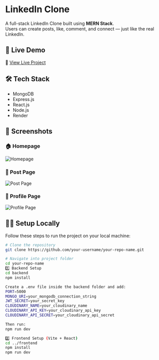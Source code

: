 # LinkedIn Clone

A full-stack LinkedIn Clone built using **MERN Stack**.  
Users can create posts, like, comment, and connect — just like the real LinkedIn.

## 🚀 Live Demo
🔗 [View Live Project](https://linkedin-frontend-m27s.onrender.com)

## 🛠️ Tech Stack
- MongoDB
- Express.js
- React.js
- Node.js
- Render

## 📸 Screenshots
### 🏠 Homepage
![Homepage](<img width="1886" height="1044" alt="home page" src="https://github.com/user-attachments/assets/27c3f192-11e1-4bd3-bc76-d109942ab2bc" />
)
### 📰 Post Page
![Post Page](<img width="1716" height="928" alt="post page" src="https://github.com/user-attachments/assets/b559ae97-9bbb-447c-ae40-4eb64d90c6b9" />)
### 👤 Profile Page
![Profile Page](<img width="1920" height="1050" alt="profile page" src="https://github.com/user-attachments/assets/5afdbe43-2f1c-42ab-a09c-95f69841b1a7" />)

## 🧑‍💻 Setup Locally

Follow these steps to run the project on your local machine:

```bash
# Clone the repository
git clone https://github.com/your-username/your-repo-name.git

# Navigate into project folder
cd your-repo-name
1️⃣ Backend Setup
cd backend
npm install

Create a .env file inside the backend folder and add:
PORT=5000
MONGO_URI=your_mongodb_connection_string
JWT_SECRET=your_secret_key
CLOUDINARY_NAME=your_cloudinary_name
CLOUDINARY_API_KEY=your_cloudinary_api_key
CLOUDINARY_API_SECRET=your_cloudinary_api_secret

Then run:
npm run dev

2️⃣ Frontend Setup (Vite + React)
cd ../frontend
npm install
npm run dev
